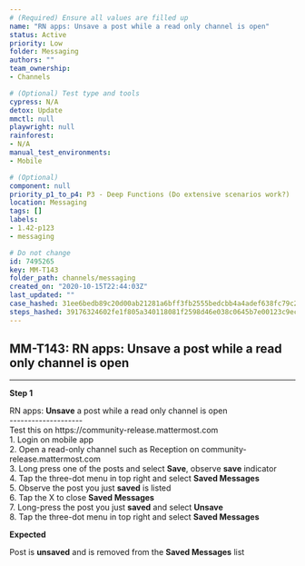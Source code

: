 ```yaml
---
# (Required) Ensure all values are filled up
name: "RN apps: Unsave a post while a read only channel is open"
status: Active
priority: Low
folder: Messaging
authors: ""
team_ownership: 
- Channels

# (Optional) Test type and tools
cypress: N/A
detox: Update
mmctl: null
playwright: null
rainforest: 
- N/A
manual_test_environments: 
- Mobile

# (Optional)
component: null
priority_p1_to_p4: P3 - Deep Functions (Do extensive scenarios work?)
location: Messaging
tags: []
labels: 
- 1.42-p123
- messaging

# Do not change
id: 7495265
key: MM-T143
folder_path: channels/messaging
created_on: "2020-10-15T22:44:03Z"
last_updated: ""
case_hashed: 31ee6bedb89c20d00ab21281a6bff3fb2555bedcbb4a4adef638fc79c2f089bcd4f0d9c9944ce92e4c98927dff9ba1ba
steps_hashed: 39176324602fe1f805a340118081f2598d46e038c0645b7e00123c9ec9c737f94785f9a3658f726f7573b96ae48dd7d5
---
```


## MM-T143: RN apps: Unsave a post while a read only channel is open

---

**Step 1**

RN apps: **Unsave** a post while a read only channel is open\
\--------------------\
Test this on https\://community-release.mattermost.com\
1\. Login on mobile app\
2\. Open a read-only channel such as Reception on community-release.mattermost.com\
3\. Long press one of the posts and select **Save**, observe **save** indicator\
4\. Tap the three-dot menu in top right and select **Saved Messages**\
5\. Observe the post you just **saved** is listed\
6\. Tap the X to close **Saved Messages**\
7\. Long-press the post you just **saved** and select **Unsave**\
8\. Tap the three-dot menu in top right and select **Saved Messages**

**Expected**

Post is **unsaved** and is removed from the **Saved Messages** list
